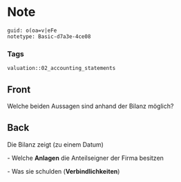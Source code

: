 # Note
```
guid: o(oa=v|eFe
notetype: Basic-d7a3e-4ce08
```

### Tags
```
valuation::02_accounting_statements
```

## Front
<p>Welche beiden Aussagen sind anhand der Bilanz möglich?

## Back
<p>Die Bilanz zeigt (zu einem Datum)
<p>- Welche <b>Anlagen</b> die Anteilseigner der Firma besitzen
<p>- Was sie schulden (<b>Verbindlichkeiten</b>)
